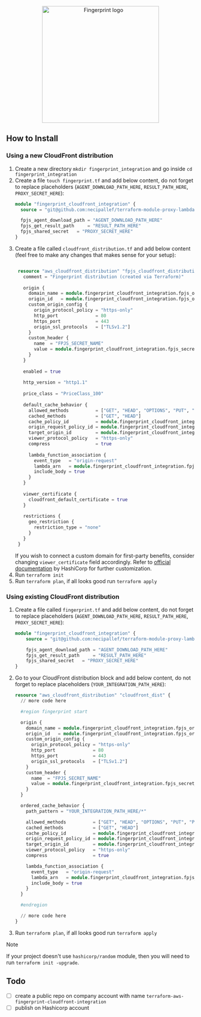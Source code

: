 <p align="center">
  <a href="https://fingerprint.com">
    <picture>
     <img src="./assets/logo_dark.svg" alt="Fingerprint logo" width="312px" />
   </picture>
  </a>
</p>


## How to Install

### Using a new CloudFront distribution

1. Create a new directory `mkdir fingerprint_integration` and go inside `cd fingerprint_integration`
2. Create a file `touch fingerprint.tf` and add below content, do not forget to replace placeholders (`AGENT_DOWNLOAD_PATH_HERE`, `RESULT_PATH_HERE`, `PROXY_SECRET_HERE`):
     ```terraform
     module "fingerprint_cloudfront_integration" {
       source = "git@github.com:necipallef/terraform-module-proxy-lambda.git/?ref=v0.7.1"
     
       fpjs_agent_download_path = "AGENT_DOWNLOAD_PATH_HERE"
       fpjs_get_result_path     = "RESULT_PATH_HERE"
       fpjs_shared_secret   = "PROXY_SECRET_HERE"
     }
     ```
3. Create a file called `cloudfront_distribution.tf` and add below content (feel free to make any changes that makes sense for your setup):
   ```terraform

    resource "aws_cloudfront_distribution" "fpjs_cloudfront_distribution" {
      comment = "Fingerprint distribution (created via Terraform)"
    
      origin {
        domain_name = module.fingerprint_cloudfront_integration.fpjs_origin_name
        origin_id   = module.fingerprint_cloudfront_integration.fpjs_origin_id
        custom_origin_config {
          origin_protocol_policy = "https-only"
          http_port              = 80
          https_port             = 443
          origin_ssl_protocols   = ["TLSv1.2"]
        }
        custom_header {
          name  = "FPJS_SECRET_NAME"
          value = module.fingerprint_cloudfront_integration.fpjs_secret_manager_arn
        }
      }
    
      enabled = true
    
      http_version = "http1.1"
    
      price_class = "PriceClass_100"
    
      default_cache_behavior {
        allowed_methods          = ["GET", "HEAD", "OPTIONS", "PUT", "POST", "PATCH", "DELETE"]
        cached_methods           = ["GET", "HEAD"]
        cache_policy_id          = module.fingerprint_cloudfront_integration.fpjs_cache_policy_id
        origin_request_policy_id = module.fingerprint_cloudfront_integration.fpjs_origin_request_policy_id
        target_origin_id         = module.fingerprint_cloudfront_integration.fpjs_origin_id
        viewer_protocol_policy   = "https-only"
        compress                 = true
    
        lambda_function_association {
          event_type   = "origin-request"
          lambda_arn   = module.fingerprint_cloudfront_integration.fpjs_proxy_lambda_arn
          include_body = true
        }
      }
    
      viewer_certificate {
        cloudfront_default_certificate = true
      }
    
      restrictions {
        geo_restriction {
          restriction_type = "none"
        }
      }
    }
   ```
   If you wish to connect a custom domain for first-party benefits, consider changing `viewer_certificate` field accordingly. Refer to [official documentation](https://registry.terraform.io/providers/hashicorp/aws/latest/docs/resources/cloudfront_distribution) by HashiCorp for further customization.
4. Run `terraform init`
5. Run `terraform plan`, if all looks good run `terraform apply`

### Using existing CloudFront distribution

1. Create a file called `fingerprint.tf` and add below content, do not forget to replace placeholders (`AGENT_DOWNLOAD_PATH_HERE`, `RESULT_PATH_HERE`, `PROXY_SECRET_HERE`):
    ```terraform
    module "fingerprint_cloudfront_integration" {
        source = "git@github.com:necipallef/terraform-module-proxy-lambda.git/?ref=v0.7.1"

        fpjs_agent_download_path = "AGENT_DOWNLOAD_PATH_HERE"
        fpjs_get_result_path     = "RESULT_PATH_HERE"
        fpjs_shared_secret   = "PROXY_SECRET_HERE"
    }
    ```
2. Go to your CloudFront distribution block and add below content, do not forget to replace placeholders (`YOUR_INTEGRATION_PATH_HERE`):
    ```terraform
    resource "aws_cloudfront_distribution" "cloudfront_dist" {
      // more code here
    
      #region fingerprint start
    
      origin {
        domain_name = module.fingerprint_cloudfront_integration.fpjs_origin_name
        origin_id   = module.fingerprint_cloudfront_integration.fpjs_origin_id
        custom_origin_config {
          origin_protocol_policy = "https-only"
          http_port              = 80
          https_port             = 443
          origin_ssl_protocols   = ["TLSv1.2"]
        }
        custom_header {
          name  = "FPJS_SECRET_NAME"
          value = module.fingerprint_cloudfront_integration.fpjs_secret_manager_arn
        }
      }
    
      ordered_cache_behavior {
        path_pattern = "YOUR_INTEGRATION_PATH_HERE/*"
    
        allowed_methods          = ["GET", "HEAD", "OPTIONS", "PUT", "POST", "PATCH", "DELETE"]
        cached_methods           = ["GET", "HEAD"]
        cache_policy_id          = module.fingerprint_cloudfront_integration.fpjs_cache_policy_id
        origin_request_policy_id = module.fingerprint_cloudfront_integration.fpjs_origin_request_policy_id
        target_origin_id         = module.fingerprint_cloudfront_integration.fpjs_origin_id
        viewer_protocol_policy   = "https-only"
        compress                 = true
    
        lambda_function_association {
          event_type   = "origin-request"
          lambda_arn   = module.fingerprint_cloudfront_integration.fpjs_proxy_lambda_arn
          include_body = true
        }
      }
    
      #endregion
    
      // more code here
    }
    ```
3. Run `terraform plan`, if all looks good run `terraform apply`

> [!NOTE]
> If your project doesn't use `hashicorp/random` module, then you will need to run `terraform init -upgrade`.

## Todo
- [ ] create a public repo on company account with name `terraform-aws-fingerprint-cloudfront-integration`
- [ ] publish on Hashicorp account
